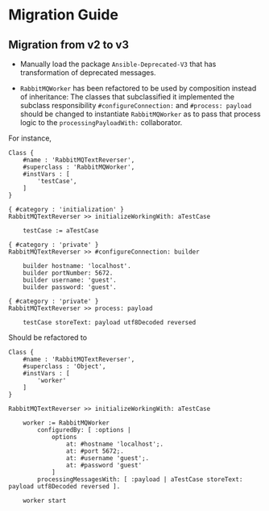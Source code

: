 # Migration Guide

## Migration from v2 to v3

* Manually load the package `Ansible-Deprecated-V3` that has transformation of deprecated messages.

* `RabbitMQWorker` has been refactored to be used by composition instead of inheritance:
The classes that subclassified it implemented the subclass responsibility `#configureConnection:` and `#process: payload` should be changed to instantiate `RabbitMQWorker` as to pass that process logic to the `processingPayloadWith:` collaborator. 

For instance, 

```
Class {
	#name : 'RabbitMQTextReverser',
	#superclass : 'RabbitMQWorker',
    #instVars : [ 
        'testCase',
    ]
}

{ #category : 'initialization' }
RabbitMQTextReverser >> initializeWorkingWith: aTestCase 

    testCase := aTestCase

{ #category : 'private' }
RabbitMQTextReverser >> #configureConnection: builder 
	
    builder hostname: 'localhost'.
	builder portNumber: 5672.
	builder username: 'guest'.
	builder password: 'guest'.

{ #category : 'private' }
RabbitMQTextReverser >> process: payload 
    
    testCase storeText: payload utf8Decoded reversed
```

Should be refactored to

```
Class {
	#name : 'RabbitMQTextReverser',
	#superclass : 'Object',
    #instVars : [ 
        'worker'
    ]
}

RabbitMQTextReverser >> initializeWorkingWith: aTestCase 

    worker := RabbitMQWorker
        configuredBy: [ :options |
            options 
                at: #hostname 'localhost';.
                at: #port 5672;.
	            at: #username 'guest';.
	            at: #password 'guest'
            ]
        processingMessagesWith: [ :payload | aTestCase storeText: payload utf8Decoded reversed ]. 

    worker start
```